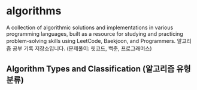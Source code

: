 # algorithms

A collection of algorithmic solutions and implementations in various programming languages, built as a resource for studying and practicing problem-solving skills using LeetCode, Baekjoon, and Programmers.
알고리즘 공부 기록 저장소입니다. (문제풀이: 릿코드, 백준, 프로그래머스)

## Algorithm Types and Classification (알고리즘 유형 분류)
